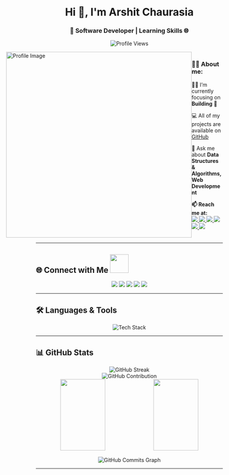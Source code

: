 <h1 align="center">Hi 👋, I'm Arshit Chaurasia</h1>
<h3 align="center">🚀 Software Developer | Learning Skills 🌐 </h3>

<p align="center">
  <img src="https://komarev.com/ghpvc/?username=arshitcc&label=Profile%20views&color=7209b7&style=for-the-badge" alt="Profile Views" />
</p>

<div style="display: flex; align-items: flex-start; justify-content: end;">
  <img align="right" src="https://user-images.githubusercontent.com/74038190/225813708-98b745f2-7d22-48cf-9150-083f1b00d6c9.gif" alt="Profile Image" width="500" />
  <div style="max-width: calc(100% - 420px);">
    <h3> 🐦‍🔥 About me:</h3>
    <p> 👨‍💻 I’m currently focusing on  <b>Building</b> 🎸</p>
    <p>💻 All of my projects are available on <a href="https://github.com/arshitcc">GitHub</a></p>
    <p>💬 Ask me about <b>Data Structures & Algorithms, Web Development</b></p>
   </p>
    <b> 📫 Reach me at: </b><br> 
      <a href="https://linkedin.com/in/arshitcc" target="_blank"><img src="https://skillicons.dev/icons?i=linkedin" /> </a>
      <a href="https://dev.to/arshitcc" target="_blank"> <img src="https://skillicons.dev/icons?i=devto" />  </a>
       <a href="https://x.com/arshitcc" target="_blank"><img src="https://skillicons.dev/icons?i=twitter" />  </a>
       <a href="https://discordapp.com/users/1087260423151157329" target="_blank"><img src="https://skillicons.dev/icons?i=discord" />  </a>
      <a href="https://www.instagram.com/arshitcc/#" target="_blank"> <img src="https://skillicons.dev/icons?i=instagram" />  </a>
      <a href="mailto:arshitcc@gmail.com"> <img src="https://skillicons.dev/icons?i=gmail&theme=light" />  </a>
  </div>
</div>


---

## 🌐 Connect with Me <img src="https://media.giphy.com/media/LnQjpWaON8nhr21vNW/giphy.gif" width="50">
<p align="center">
  <a href="https://twitter.com/arshitcc"><img src="https://img.shields.io/badge/Twitter-%231DA1F2.svg?style=for-the-badge&logo=twitter&logoColor=white"></a>
  <a href="https://linkedin.com/in/arshitcc"><img src="https://img.shields.io/badge/LinkedIn-%230077B5.svg?style=for-the-badge&logo=linkedin&logoColor=white"></a>
  <a href="https://www.leetcode.com/arshitcc"><img src="https://img.shields.io/badge/LeetCode-%23FFA116.svg?style=for-the-badge&logo=leetcode&logoColor=white"></a>
  <a href="https://www.codechef.com/users/arshitcc"><img src="https://img.shields.io/badge/CodeChef-%23000000.svg?style=for-the-badge&logo=codechef&logoColor=white"></a>
  <a href="https://auth.geeksforgeeks.org/user/arshitcc"><img src="https://img.shields.io/badge/GeeksforGeeks-%2300C853.svg?style=for-the-badge&logo=geeksforgeeks&logoColor=white"></a>
</p>

---

## 🛠️ Languages & Tools

<p align="center">
  <img src="https://skillicons.dev/icons?i=cpp,html,css,tailwind,js,ts,mongodb,express,react,nodejs,nextjs,postman" alt="Tech Stack" />
</p>

---

## 📊 GitHub Stats

<p align="center">
  <img src="https://github-readme-streak-stats.herokuapp.com/?user=arshitcc&theme=radical&border=7F3FBF&background=0D1117" alt="GitHub Streak" />
  <br />
  <img src="https://github-profile-summary-cards.vercel.app/api/cards/profile-details?username=arshitcc&theme=radical" alt="GitHub Contribution" />
  <br />
  <img src="https://denvercoder1-github-readme-stats.vercel.app/api?username=arshitcc&show_icons=true&count_private=true&theme=react&border_color=7F3FBF&bg_color=0D1117&title_color=F85D7F&icon_color=F8D866" height="192px" width="49%"/>
  <img src="https://denvercoder1-github-readme-stats.vercel.app/api/top-langs/?username=arshitcc&langs_count=8&layout=compact&theme=react&border_color=7F3FBF&bg_color=0D1117&title_color=F85D7F&icon_color=F8D866" height="192px" width="49%"/>
</p>

<p align="center">
  <img src="https://github-readme-activity-graph.vercel.app/graph?username=arshitcc&theme=merko&bg_color=1c1917&color=ffffff&line=0891b2&point=ffffff&area_color=1c1917&area=true&hide_border=true&custom_title=GitHub%20Commits%20Graph" alt="GitHub Commits Graph" />
</p>

---
